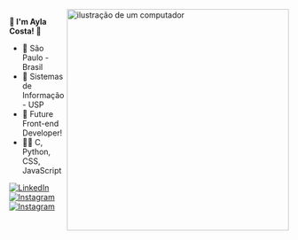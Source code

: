 
 <img src="https://user-images.githubusercontent.com/74038190/212750996-938b257b-266c-45a7-9af7-655341c0f58b.gif" alt="ilustração de um computador" min-width="400px" max-width="400px" width="400px" align="right"> 
 
**💜 I'm Ayla Costa! 🔮**

- 📍 São Paulo - Brasil
- 👾 Sistemas de Informação - USP  
- 🌌 Future Front-end Developer!
- 👩‍💻 C, Python, CSS, JavaScript

<p align="left">
<a href="#" title="LinkedIn">
  <img src="https://img.shields.io/badge/-Linkedin-0e76a8?style=flat-square&logo=Linkedin&logoColor=white&link=https://linkedin.com/in/aylacosta" alt="LinkedIn"/></a>
  <a href="#" title="Instagram">
  <img src="https://img.shields.io/badge/-Instagram-DF0174?style=flat-square&labelColor=DF0174&logo=instagram&logoColor=white&link=https://www.instagram.com/aylalouka" alt="Instagram"/></a>
  <a href="#" title="Gmail">
  <img src="https://img.shields.io/badge/-ayla.dsdc@email.com-006bed?style=flat-square&logo=Gmail&logoColor=white&link=mailto:ayla.dsdc@gmail.com" alt="Instagram"/></a>
  </p>
  



<!---
ayladsdc/ayladsdc is a ✨ special ✨ repository because its `README.md` (this file) appears on your GitHub profile.
You can click the Preview link to take a look at your changes.
--->
